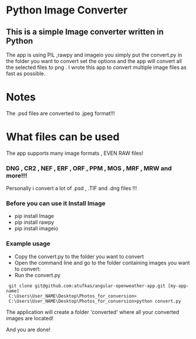 # Python Image Converter


## This is a simple Image converter written in Python
The app is using PIL ,rawpy and imageio you simply put the convert.py in the folder you want to convert set the options 
and the app will convert all the selected files to png . I wrote this app to convert multiple image files
as fast as possible.
# Notes
The .psd files are converted to .jpeg format!!! 


# What files can be used
The app supports many image formats , EVEN RAW files! 
### DNG , CR2 , NEF , ERF , ORF , PPM , MOS , MRF , MRW and more!!!
Personally i convert a lot of .psd , .TIF and .dng files !!! 
### Before you can use it Install Image

* pip install Image 
* pip install rawpy
* pip install imageio 

### Example usage
* Copy the convert.py to the folder you want to convert
* Open the command line and go to the folder containing images you want to convert:
* Run the convert.py 
```
 git clone git@github.com:atufkas/angular-openweather-app.git [my-app-name]
 C:\Users\User_NAME\Desktop\Photos_for_conversion> 
 C:\Users\User_NAME\Desktop\Photos_for_conversion>python convert.py
```
 
The application will create a folder 'converted' where all your converted images are located!

And you are done! 


